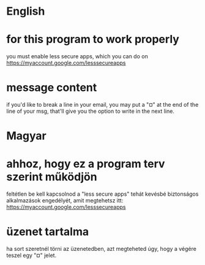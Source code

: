 English
===========
# for this program to work properly
you must enable less secure apps, which you can do on https://myaccount.google.com/lesssecureapps

# message content
if you'd like to break a line in your email, you may put a "¤" at the end of the line of your msg, that'll give you the option to write in the next line.

Magyar
===========
# ahhoz, hogy ez a program terv szerint működjön
feltétlen be kell kapcsolnod a "less secure apps" tehát kevésbé biztonságos alkalmazások engedélyét, amit megtehetsz itt: 
https://myaccount.google.com/lesssecureapps

# üzenet tartalma
ha sort szeretnél törni az üzenetedben, azt megteheted úgy, hogy a végére teszel egy "¤" jelet.

